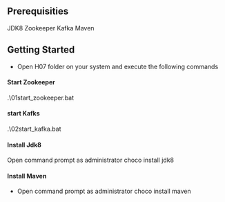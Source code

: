## Prerequisities
JDK8
Zookeeper
Kafka
Maven

## Getting Started
- Open H07 folder on your system and execute the following commands

#### Start Zookeeper
.\01start_zookeeper.bat

#### start Kafks
.\02start_kafka.bat

#### Install Jdk8
Open command prompt as administrator
choco install jdk8

#### Install Maven
- Open command prompt as administrator
choco install maven

